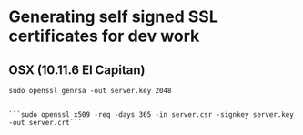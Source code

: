 # Generating self signed SSL certificates for dev work  

## OSX (10.11.6 El Capitan)

```sudo openssl genrsa -out server.key 2048```

```sudo openssl req -new -key server.key -out server.csr

```sudo openssl x509 -req -days 365 -in server.csr -signkey server.key -out server.crt```
